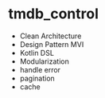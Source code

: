 # tmdb_control

* Clean Architecture
* Design Pattern MVI
* Kotlin DSL
* Modularization
* handle error
* pagination
* cache


